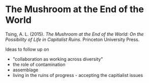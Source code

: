 # The Mushroom at the End of the World

Tsing, A. L. (2015). *The Mushroom at the End of the World: On the Possibility of Life in Capitalist Ruins*. Princeton University Press.

Ideas to follow up on
- "collaboration as working across diversity"
- the role of contamination
- assemblage
- living in the ruins of progress - accepting the capitialist issues